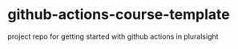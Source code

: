# github-actions-course-template
project repo for getting started with github actions in pluralsight
